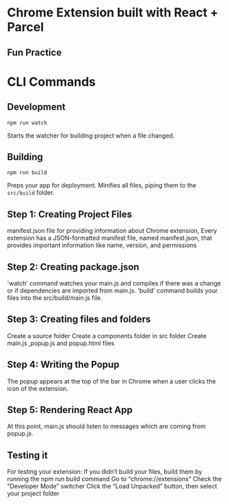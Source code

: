 # Chrome Extension built with React + Parcel
## Fun Practice


# CLI Commands

## Development

```Shell
npm run watch
```

Starts the watcher for building project when a file changed.

## Building

```Shell
npm run build
```

Preps your app for deployment. Minifies all files, piping them to the `src/build` folder.


## Step 1: Creating Project Files
manifest.json file for providing information about Chrome extension, Every extension has a JSON-formatted manifest file, named manifest.json, that provides important information like name, version, and permissions


## Step 2: Creating package.json
'watch' command watches your main.js and compiles if there was a change or if dependencies are imported from main.js.
'build' command builds your files into the src/build/main.js file.


## Step 3: Creating files and folders
Create a source folder
Create a components folder in src folder
Create main.js ,popup.js and popup.html files


## Step 4: Writing the Popup
The popup appears at the top of the bar in Chrome when a user clicks the icon of the extension.


## Step 5: Rendering React App
At this point, main.js should listen to messages which are coming from popup.js.


## Testing it
For testing your extension:
If you didn’t build your files, build them by running the npm run build command
Go to “chrome://extensions”
Check the “Developer Mode” switcher
Click the “Load Unpacked” button, then select your project folder

